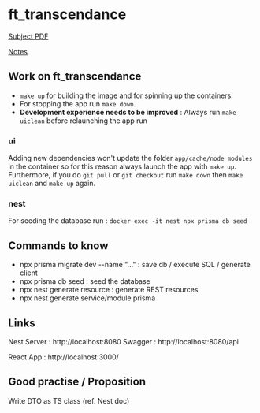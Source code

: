 # ft_transcendance

[Subject PDF](https://github.com/williamollio/ft_transcendance/blob/william/ressources/ft_transcendance.pdf)

[Notes](https://github.com/williamollio/ft_transcendance/blob/master/notes.md)

## Work on ft_transcendance

- `make up` for building the image and for spinning up the containers.
- For stopping the app run `make down`.
- <strong>Development experience needs to be improved</strong> : Always run `make uiclean` before relaunching the app run

### ui

Adding new dependencies won't update the folder `app/cache/node_modules` in the container so for this reason always launch the app with `make up`. Furthermore, if you do `git pull` or `git checkout` run `make down` then `make uiclean` and `make up` again.

### nest

For seeding the database run : `docker exec -it nest npx prisma db seed`

## Commands to know

- npx prisma migrate dev --name "..." : save db / execute SQL / generate client
- npx prisma db seed : seed the database
- npx nest generate resource : generate REST resources
- npx nest generate service/module prisma

## Links

Nest Server : http://localhost:8080
Swagger : http://localhost:8080/api

React App : http://localhost:3000/

## Good practise / Proposition

Write DTO as TS class (ref. Nest doc)
